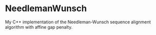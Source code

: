 # NeedlemanWunsch
My C++ implementation of the Needleman-Wunsch sequence alignment algorithm with affine gap penalty.
